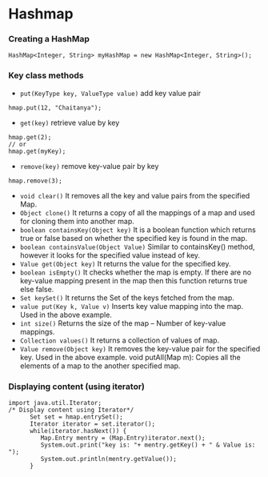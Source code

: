 # Hashmap

### Creating a HashMap
```
HashMap<Integer, String> myHashMap = new HashMap<Integer, String>();
```

### Key class methods

* `put(KeyType key, ValueType value)` add key value pair
```
hmap.put(12, "Chaitanya");
```
* `get(key)` retrieve value by key

```
hmap.get(2);
// or
hmap.get(myKey);
```

* `remove(key)` remove key-value pair by key

```
hmap.remove(3);
```

* `void clear()` It removes all the key and value pairs from the specified Map.
* `Object clone()` It returns a copy of all the mappings of a map and used for cloning them into another map.
* `boolean containsKey(Object key)` It is a boolean function which returns true or false based on whether the specified key is found in the map.
* `boolean containsValue(Object Value)` Similar to containsKey() method, however it looks for the specified value instead of key.
* `Value get(Object key)` It returns the value for the specified key.
* `boolean isEmpty()` It checks whether the map is empty. If there are no key-value mapping present in the map then this function returns true else false.
* `Set keySet()` It returns the Set of the keys fetched from the map.
* `value put(Key k, Value v)` Inserts key value mapping into the map. Used in the above example.
* `int size()` Returns the size of the map – Number of key-value mappings.
* `Collection values()` It returns a collection of values of map.
* `Value remove(Object key)` It removes the key-value pair for the specified key. Used in the above example.
void putAll(Map m): Copies all the elements of a map to the another specified map.

### Displaying content (using iterator)
```
import java.util.Iterator;
/* Display content using Iterator*/
      Set set = hmap.entrySet();
      Iterator iterator = set.iterator();
      while(iterator.hasNext()) {
         Map.Entry mentry = (Map.Entry)iterator.next();
         System.out.print("key is: "+ mentry.getKey() + " & Value is: ");
         System.out.println(mentry.getValue());
      }
```
